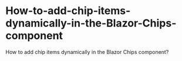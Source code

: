 # How-to-add-chip-items-dynamically-in-the-Blazor-Chips-component
How to add chip items dynamically in the Blazor Chips component?
